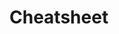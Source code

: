 # Cheatsheet

<script src="https://gist.github.com/walchko/784ee791117b551e5665349660d75b03.js"></script>

